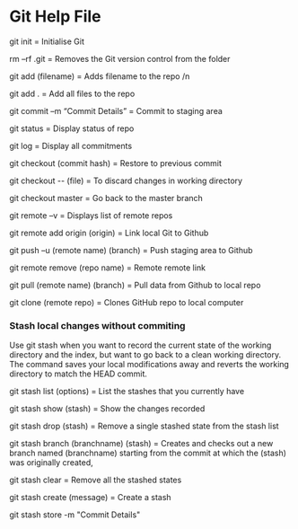 # Git Help File

git init = Initialise Git

rm –rf .git = Removes the Git version control from the folder

git add (filename) = Adds filename to the repo /n

git add . = Add all files to the repo

git commit –m “Commit Details” = Commit to staging area

git status = Display status of repo

git log = Display all commitments

git checkout (commit hash) = Restore to previous commit

git checkout -- (file) = To discard changes in working directory

git checkout master = Go back to the master branch

git remote –v = Displays list of remote repos

git remote add origin (origin) = Link local Git to Github

git push –u (remote name) (branch) = Push staging area to Github

git remote remove (repo name) = Remote remote link

git pull (remote name) (branch) = Pull data from Github to local repo

git clone (remote repo) = Clones GitHub repo to local computer

### Stash local changes without commiting

Use git stash when you want to record the current state of the working directory and the index, but want to go back to a clean working directory. The command saves your local modifications away and reverts the working directory to match the HEAD commit.

git stash list (options) = List the stashes that you currently have

git stash show (stash) = Show the changes recorded

git stash drop (stash) = Remove a single stashed state from the stash list

git stash branch (branchname) (stash) = Creates and checks out a new branch named (branchname) starting from the commit at which the (stash) was originally created,

git stash clear = Remove all the stashed states

git stash create (message) = Create a stash

git stash store -m "Commit Details"
